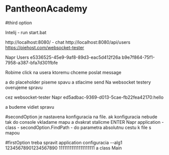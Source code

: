 # PantheonAcademy
#third option

Intelij -  run start.bat 

http://localhost:8080/ - chat
http://localhost:8080/api/users 
https://piehost.com/websocket-tester


Napr
Users
e5336525-45e9-9af8-89d3-eac5d412f26a
b9e7f864-75f1-7958-a387-bfa7d301fbfe

Robime click na usera ktoremu chceme poslat message

a do placeholder piseme spavu a stlacime send
Na websocket testery overujeme spravu

cez websocket-tester 
Napr
ed5adbac-9369-d013-5cae-fb22fea42170:hello

a budeme vidiet spravu


#secondOption
je nastavena konfiguracia na file. ak konfiguracia nebude tak do console vkladame mapu a dvakrat stalicme ENTER
Napr
application - class - secondOption.FindPath - do parametra absolutnu cestu k file s mapou

#firstOption
treba spravit application configuracia --alg1 12345678901234567890 11111111111111111111 a class Main
